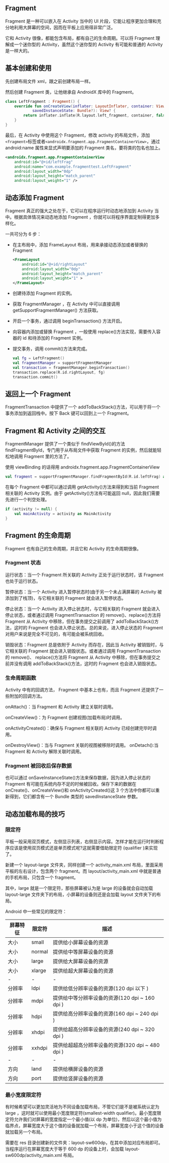 ## Fragment

Fragment 是一种可以嵌入在 Activity 当中的 UI 片段，它能让程序更加合理和充分地利用大屏幕的空间，因而在平板上应用得非常广泛。

它和 Activity 很像，都能包含布局，都有自己的生命周期。可以将 Fragment 理解成一个迷你型的 Activity，虽然这个迷你型的 Activity 有可能和普通的 Activity 是一样大的。

## 基本创建和使用

先创建布局文件 xml，跟之前创建布局一样。

然后创建 Fragment 类，让他继承自 AndroidX 库中的 Fragment。

```kotlin
class LeftFragment : Fragment() {
    override fun onCreateView(inflater: LayoutInflater, container: ViewGroup?,
            savedInstanceState: Bundle?): View? {
        return inflater.inflate(R.layout.left_fragment, container, false)
    }
}
```

最后，在 Activity 中使用这个 Fragment，修改 activity 的布局文件，添加`<fragment>`标签或者`<androidx.fragment.app.FragmentContainerView>`，通过 android:name 属性来显式声明要添加的 Fragment 类名，要将类的包名也加上。

```xml
<androidx.fragment.app.FragmentContainerView
    android:id="@+id/leftFrag"
    android:name="com.example.fragmenttest.LeftFragment"
    android:layout_width="0dp"
    android:layout_height="match_parent"
    android:layout_weight="1" />
```

## 动态添加 Fragment

Fragment 真正的强大之处在于，它可以在程序运行时动态地添加到 Activity 当中。根据具体情况来动态地添加 Fragment ，你就可以将程序界面定制得更加多样化。

一共可分为 6 步：

- 在主布局中，添加 FrameLayout 布局，用来承接动态添加或者替换的 Fragment

  ```xml
  <FrameLayout
      android:id="@+id/rightLayout"
      android:layout_width="0dp"
      android:layout_height="match_parent"
      android:layout_weight="1" >
  </FrameLayout>
  ```

- 创建待添加 Fragment 的实例。

- 获取 FragmentManager ，在 Activity 中可以直接调用 getSupportFragmentManager()
  方法获取。
- 开启一个事务，通过调用 beginTransaction() 方法开启。

- 向容器内添加或替换 Fragment ，一般使用 replace()方法实现，需要传入容器的 id 和待添加的 Fragment 实例。

- 提交事务，调用 commit()方法来完成。

  ```kotlin
  val fg = LeftFragment()
  val fragmentManager = supportFragmentManager
  val transaction = fragmentManager.beginTransaction()
  transaction.replace(R.id.rightLayout, fg)
  transaction.commit()
  ```

## 返回上一个 Fragment

FragmentTransaction 中提供了一个 addToBackStack()方法，可以用于将一个事务添加到返回栈中。按下 Back 键可以回到上一个 Fragment。

## Fragment 和 Activity 之间的交互

FragmentManager 提供了一个类似于 findViewById()的方法 findFragmentById，专门用于从布局文件中获取 Fragment 的实例，然后就能轻松地调用 Fragment 里的方法了。

使用 viewBinding 的话得用 androidx.fragment.app.FragmentContainerView

```kotlin
val fragment = supportFragmentManager.findFragmentById(R.id.leftFrag) as LeftFragment
```

在每个 Fragment 中都可以通过调用 getActivity()方法来得到和当前 Fragment 相关联的 Activity 实例。由于 getActivity()方法有可能返回 null，因此我们需要先进行一个判空处理。

```kotlin
if (activity != null) {
    val mainActivity = activity as MainActivity
}
```

## Fragment 的生命周期

Fragment 也有自己的生命周期，并且它和 Activity 的生命周期很像。

### Fragment 状态

运行状态：当一个 Fragment 所关联的 Activity 正处于运行状态时，该 Fragment 也处于运行状态。

暂停状态：当一个 Activity 进入暂停状态时(由于另一个未占满屏幕的 Activity 被添加到了栈顶)，与它相关联的 Fragment 就会进入暂停状态。

停止状态：当一个 Activity 进入停止状态时，与它相关联的 Fragment 就会进入停止状态，或者通过调用 FragmentTransaction 的 remove()、replace()方法将 Fragment 从 Activity 中移除，但在事务提交之前调用了 addToBackStack()方法，这时的 Fragment 也会进入停止状态。总的来说，进入停止状态的 Fragment 对用户来说是完全不可见的，有可能会被系统回收。

销毁状态：Fragment 总是依附于 Activity 而存在，因此当 Activity 被销毁时，与它相关联的 Fragment 就会进入销毁状态。或者通过调用 FragmentTransaction 的 remove()、 replace()方法将 Fragment 从 Activity 中移除，但在事务提交之前并没有调用 addToBackStack()方法，这时的 Fragment 也会进入销毁状态。

### 生命周期函数

Activity 中有的回调方法， Fragment 中基本上也有，而且 Fragment 还提供了一些附加的回调方法。

onAttach()：当 Fragment 和 Activity 建立关联时调用。

onCreateView()：为 Fragment 创建视图(加载布局)时调用。

onActivityCreated()：确保与 Fragment 相关联的 Activity 已经创建完毕时调用。

onDestroyView()：当与 Fragment 关联的视图被移除时调用。 onDetach():当 Fragment 和 Activity 解除关联时调用。

### Fragment 被回收后保存数据

也可以通过 onSaveInstanceState()方法来保存数据，因为进入停止状态的 Fragment 有可能在系统内存不足的时候被回收。保存下来的数据在 onCreate()、onCreateView()和 onActivityCreated()这 3 个方法中你都可以重新得到，它们都含有一个 Bundle 类型的 savedInstanceState 参数。

## 动态加载布局的技巧

### 限定符

平板一般采用双页模式，左侧显示列表，右侧显示内容。怎样才能在运行时判断程序应该是使用双页模式还是单页模式呢?这就需要借助限定符 (qualifier )来实现了。

新建一个 layout-large 文件夹，同样创建一个 activity_main.xml 布局，里面采用平板的左右设计，包含两个 fragment。而 layout/activity_main.xml 中就是普通的手机布局，只包含一个 fragment。

其中，large 就是一个限定符，那些屏幕被认为是 large 的设备就会自动加载 layout-large 文件夹下的布局，小屏幕的设备则还是会加载 layout 文件夹下的布局。

Android 中一些常见的限定符：

| 屏幕特征 | 限定符 | 描述                                             |
| -------- | ------ | ------------------------------------------------ |
| 大小     | small  | 提供给小屏幕设备的资源                           |
| 大小     | normal | 提供给中等屏幕设备的资源                         |
| 大小     | large  | 提供给大屏幕设备的资源                           |
| 大小     | xlarge | 提供给超大屏幕设备的资源                         |
| -        | -      | -                                                |
| 分辨率   | ldpi   | 提供给低分辨率设备的资源(120 dpi 以下 )          |
| 分辨率   | mdpi   | 提供给中等分辨率设备的资源(120 dpi ~ 160 dpi )   |
| 分辨率   | hdpi   | 提供给高分辨率设备的资源(160 dpi ~ 240 dpi )     |
| 分辨率   | xhdpi  | 提供给超高分辨率设备的资源(240 dpi ~ 320 dpi )   |
| 分辨率   | xxhdpi | 提供给超超高分辨率设备的资源(320 dpi ~ 480 dpi ) |
| -        | -      | -                                                |
| 方向     | land   | 提供给横屏设备的资源                             |
| 方向     | port   | 提供给竖屏设备的资源                             |

### 最小宽度限定符

有时候希望可以更加灵活地为不同设备加载布局，不管它们是不是被系统认定为 large ，这时就可以使用最小宽度限定符(smallest-width qualifier)。最小宽度限定符允许我们对屏幕的宽度指定一个最小值(以 dp 为单位)，然后以这个最小值为临界点，屏幕宽度大于这个值的设备就加载一个布局，屏幕宽度小于这个值的设备就加载另一个布局。

需要在 res 目录创建新的文件夹：layout-sw600dp，在其中添加对应布局即可。当程序运行在屏幕宽度大于等于 600 dp 的设备上时，会加载 layout-sw600dp/activity_main.xml 布局。

